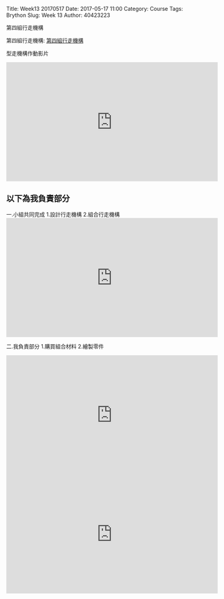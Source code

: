 Title: Week13 20170517 
Date: 2017-05-17 11:00
Category: Course
Tags: Brython
Slug: Week 13
Author: 40423223



第四組行走機構

<!-- PELICAN_END_SUMMARY -->

<p>第四組行走機構: <a href="https://cad.onshape.com/documents/22983a081500fe849778c5bf/w/e995a739d17fc17c8aadca37/e/4c547c1146ee056afb594f42">第四組行走機構</a></p>

型走機構作動影片

<iframe width="560" height="315" src="https://www.youtube.com/embed/sg_zzzOOMuk" frameborder="0" allowfullscreen></iframe>

<h2>以下為我負責部分</h2>
一.小組共同完成
1.設計行走機構
2.組合行走機構

<iframe width="560" height="315" src="https://www.youtube.com/embed/puQdOFzjImM" frameborder="0" allowfullscreen></iframe>

二.我負責部分
1.購買組合材料
2.繪製零件

<iframe width="560" height="315" src="https://www.youtube.com/embed/9XBgsWozXWA" frameborder="0" allowfullscreen></iframe>

<iframe width="560" height="315" src="https://www.youtube.com/embed/h87KcQzMi-E" frameborder="0" allowfullscreen></iframe>
